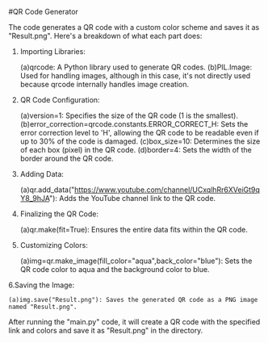 #QR Code Generator

The code generates a QR code with a custom color scheme and saves it as "Result.png". Here's a breakdown of what each part does:

1. Importing Libraries:

    (a)qrcode: A Python library used to generate QR codes.
    (b)PIL.Image: Used for handling images, although in this case, it's not directly used because qrcode internally handles image creation.
    
2. QR Code Configuration:

    (a)version=1: Specifies the size of the QR code (1 is the smallest).
    (b)error_correction=qrcode.constants.ERROR_CORRECT_H: Sets the error correction level to 'H', allowing the QR code to be readable even if up to 30% of the code is damaged.
    (c)box_size=10: Determines the size of each box (pixel) in the QR code.
    (d)border=4: Sets the width of the border around the QR code.

3. Adding Data:

    (a)qr.add_data("https://www.youtube.com/channel/UCxqlhRr6XVeiGt9qY8_9hJA"): Adds the YouTube channel link to the QR code.

4. Finalizing the QR Code:

    (a)qr.make(fit=True): Ensures the entire data fits within the QR code.

5. Customizing Colors:

    (a)img=qr.make_image(fill_color="aqua",back_color="blue"): Sets the QR code color to aqua and the background color to blue.

6.Saving the Image:

    (a)img.save("Result.png"): Saves the generated QR code as a PNG image named "Result.png".

After running the "main.py" code, it will create a QR code with the specified link and colors and save it as "Result.png" in the directory.
